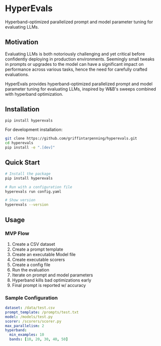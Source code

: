 # HyperEvals

Hyperband-optimized parallelized prompt and model parameter tuning for evaluating LLMs.

## Motivation

Evaluating LLMs is both notoriously challenging and yet critical before confidently deploying in production environments. Seemingly small tweaks in prompts or upgrades to the model can have a significant impact on performance across various tasks, hence the need for carefully crafted evaluations. 

HyperEvals provides hyperband-optimized parallelized prompt and model parameter tuning for evaluating LLMs, inspired by W&B's sweeps combined with hyperband optimization.

## Installation

```bash
pip install hyperevals
```

For development installation:
```bash
git clone https://github.com/griffintarpenning/hyperevals.git
cd hyperevals
pip install -e ".[dev]"
```

## Quick Start

```bash
# Install the package
pip install hyperevals

# Run with a configuration file
hyperevals run config.yaml

# Show version
hyperevals --version
```

## Usage

### MVP Flow
1. Create a CSV dataset
2. Create a prompt template
3. Create an executable Model file
4. Create executable scorers 
5. Create a config file
6. Run the evaluation
7. Iterate on prompt and model parameters
8. Hyperband kills bad optimizations early
9. Final prompt is reported w/ accuracy

### Sample Configuration

```yaml
dataset: /data/test.csv
prompt_template: /prompts/test.txt
model: /models/test.py
scorer: /scorers/scorer.py
max_parallelism: 2  
hyperband:
  min_examples: 10
  bands: [10, 20, 30, 40, 50]
```
